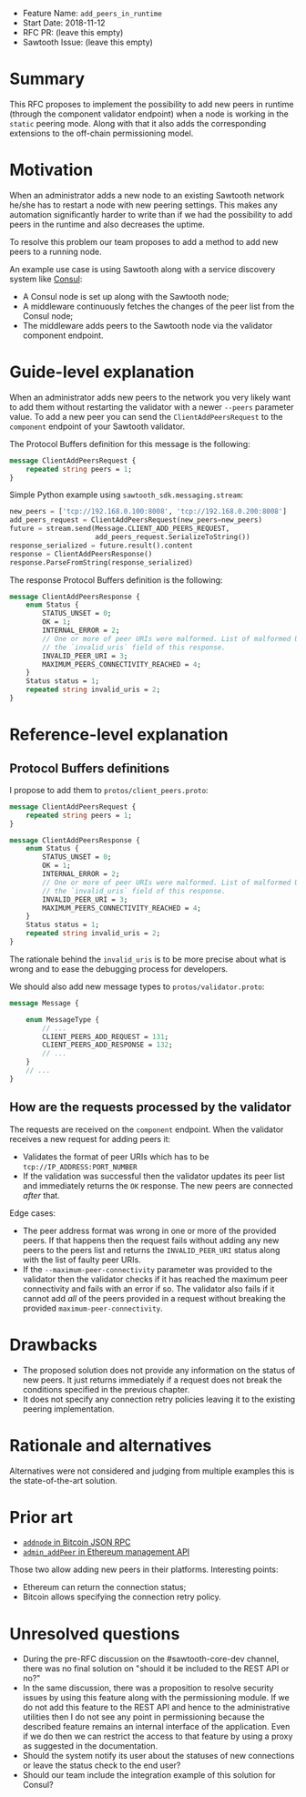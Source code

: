 - Feature Name: `add_peers_in_runtime`
- Start Date: 2018-11-12
- RFC PR: (leave this empty)
- Sawtooth Issue: (leave this empty)

# Summary
[summary]: #summary
This RFC proposes to implement the possibility to add new peers in runtime
(through the component validator endpoint) when a node is working in the
`static` peering mode. Along with that it also adds the corresponding extensions
to the off-chain permissioning model.

# Motivation
[motivation]: #motivation

When an administrator adds a new node to an existing Sawtooth network he/she has
to restart a node with new peering settings. This makes any automation
significantly harder to write than if we had the possibility to add peers in the
runtime and also decreases the uptime.

To resolve this problem our team proposes to add a method to add new peers to a
running node.

An example use case is using Sawtooth along with a service discovery system like
[Consul](https://www.consul.io):

- A Consul node is set up along with the Sawtooth node;
- A middleware continuously fetches the changes of the peer list from the
  Consul node;
- The middleware adds peers to the Sawtooth node via the validator component
  endpoint.

# Guide-level explanation
[guide-level-explanation]: #guide-level-explanation

When an administrator adds new peers to the network you very likely want to
add them without restarting the validator with a newer `--peers` parameter
value. To add a new peer you can send the `ClientAddPeersRequest` to the
`component` endpoint of your Sawtooth validator.

The Protocol Buffers definition for this message is the following:

```protobuf
message ClientAddPeersRequest {
    repeated string peers = 1;
}
```

Simple Python example using `sawtooth_sdk.messaging.stream`:

```python
new_peers = ['tcp://192.168.0.100:8008', 'tcp://192.168.0.200:8008']
add_peers_request = ClientAddPeersRequest(new_peers=new_peers)
future = stream.send(Message.CLIENT_ADD_PEERS_REQUEST,
                     add_peers_request.SerializeToString())
response_serialized = future.result().content
response = ClientAddPeersResponse()
response.ParseFromString(response_serialized)
```

The response Protocol Buffers definition is the following:

```protobuf
message ClientAddPeersResponse {
    enum Status {
        STATUS_UNSET = 0;
        OK = 1;
        INTERNAL_ERROR = 2;
        // One or more of peer URIs were malformed. List of malformed URIs is in
        // the `invalid_uris` field of this response.
        INVALID_PEER_URI = 3;
        MAXIMUM_PEERS_CONNECTIVITY_REACHED = 4;
    }
    Status status = 1;
    repeated string invalid_uris = 2;
}
```

# Reference-level explanation
[reference-level-explanation]: #reference-level-explanation

## Protocol Buffers definitions
[protobuf]: #protobuf

I propose to add them to `protos/client_peers.proto`:

```protobuf
message ClientAddPeersRequest {
    repeated string peers = 1;
}

message ClientAddPeersResponse {
    enum Status {
        STATUS_UNSET = 0;
        OK = 1;
        INTERNAL_ERROR = 2;
        // One or more of peer URIs were malformed. List of malformed URIs is in
        // the `invalid_uris` field of this response.
        INVALID_PEER_URI = 3;
        MAXIMUM_PEERS_CONNECTIVITY_REACHED = 4;
    }
    Status status = 1;
    repeated string invalid_uris = 2;
}
```

The rationale behind the `invalid_uris` is to be more precise about what is
wrong and to ease the debugging process for developers.

We should also add new message types to `protos/validator.proto`:

```protobuf
message Message {

    enum MessageType {
        // ...
        CLIENT_PEERS_ADD_REQUEST = 131;
        CLIENT_PEERS_ADD_RESPONSE = 132;
        // ...
    }
    // ...
}
```

## How are the requests processed by the validator
[request-processing]: #request-processing

The requests are received on the `component` endpoint. When the validator
receives a new request for adding peers it:

- Validates the format of peer URIs which has to be
  `tcp://IP_ADDRESS:PORT_NUMBER`
- If the validation was successful then the validator updates its peer list and
  immediately returns the `OK` response. The new peers are connected _after_
  that.

Edge cases:

- The peer address format was wrong in one or more of the provided peers. If
  that happens then the request fails without adding any new peers to the peers
  list and returns the `INVALID_PEER_URI` status along with the list of faulty
  peer URIs.
- If the `--maximum-peer-connectivity` parameter was provided to the validator
  then the validator checks if it has reached the maximum peer connectivity and
  fails with an error if so. The validator also fails if it cannot add _all_ of
  the peers provided in a request without breaking the provided
  `maximum-peer-connectivity`.

# Drawbacks
[drawbacks]: #drawbacks

- The proposed solution does not provide any information on the status of new
  peers. It just returns immediately if a request does not break the conditions
  specified in the previous chapter.
- It does not specify any connection retry policies leaving it to the existing
  peering implementation.

# Rationale and alternatives
[alternatives]: #alternatives

Alternatives were not considered and judging from multiple examples this is the
state-of-the-art solution.

# Prior art
[prior-art]: #prior-art

- [`addnode` in Bitcoin JSON RPC](https://bitcoincore.org/en/doc/0.16.0/rpc/network/addnode/)
- [`admin_addPeer` in Ethereum management API](https://github.com/ethereum/go-ethereum/wiki/Management-APIs#admin_addpeer)

Those two allow adding new peers in their platforms. Interesting points:

- Ethereum can return the connection status;
- Bitcoin allows specifying the connection retry policy.

# Unresolved questions
[unresolved]: #unresolved-questions

- During the pre-RFC discussion on the #sawtooth-core-dev channel, there was no
  final solution on "should it be included to the REST API or no?"
- In the same discussion, there was a proposition to resolve security issues by
  using this feature along with the permissioning module. If we do not add this
  feature to the REST API and hence to the administrative utilities then I do
  not see any point in permissioning because the described feature remains an
  internal interface of the application. Even if we do then we can restrict the
  access to that feature by using a proxy as suggested in the documentation.
- Should the system notify its user about the statuses of new connections or
  leave the status check to the end user?
- Should our team include the integration example of this solution for Consul?
